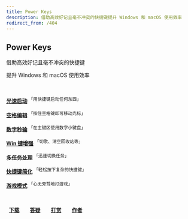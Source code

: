 ```yaml
---
title: Power Keys
description: 借助高效好记且毫不冲突的快捷键提升 Windows 和 macOS 使用效率
redirect_from: /404
---
```


## Power Keys

借助高效好记且毫不冲突的快捷键

提升 Windows 和 macOS 使用效率

<br>

[**光速启动**](/launcher) <sup>「用快捷键启动任何东西」</sup>

[**空格编辑**](/space) <sup>「按住空格键即可移动光标」</sup>

[**数字秒输**](/numpad) <sup>「在主键区使用数字小键盘」</sup>

[**Win 键增强**](/win) <sup>「切歌、清空回收站等」</sup>

[**多任务处理**](/multitask) <sup>「迅速切换任务」</sup>

[**快捷键简化**](/simplify) <sup>「轻松按下复杂的快捷键」</sup>

[**游戏模式**](/game) <sup>「心无旁骛地打游戏」</sup>

<br>

**&ensp;[下载](/download)&emsp;&emsp;[答疑](/faq)&emsp;&emsp;[打赏](/donate)&emsp;&emsp;[作者](https://GitHub.com/szzhiyang)**
